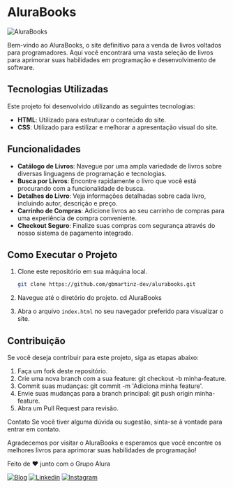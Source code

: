 # AluraBooks

![AluraBooks](../alurabooks/images/alurabooksphoto.png)

Bem-vindo ao AluraBooks, o site definitivo para a venda de livros voltados para programadores. Aqui você encontrará uma vasta seleção de livros para aprimorar suas habilidades em programação e desenvolvimento de software.

## Tecnologias Utilizadas

Este projeto foi desenvolvido utilizando as seguintes tecnologias:

- **HTML**: Utilizado para estruturar o conteúdo do site.
- **CSS**: Utilizado para estilizar e melhorar a apresentação visual do site.

## Funcionalidades

- **Catálogo de Livros**: Navegue por uma ampla variedade de livros sobre diversas linguagens de programação e tecnologias.
- **Busca por Livros**: Encontre rapidamente o livro que você está procurando com a funcionalidade de busca.
- **Detalhes do Livro**: Veja informações detalhadas sobre cada livro, incluindo autor, descrição e preço.
- **Carrinho de Compras**: Adicione livros ao seu carrinho de compras para uma experiência de compra conveniente.
- **Checkout Seguro**: Finalize suas compras com segurança através do nosso sistema de pagamento integrado.

## Como Executar o Projeto

1. Clone este repositório em sua máquina local.
   ```bash
   git clone https://github.com/gbmartinz-dev/alurabooks.git

2. Navegue até o diretório do projeto.
    cd AluraBooks

3. Abra o arquivo `index.html` no seu navegador preferido para visualizar o site.

## Contribuição
Se você deseja contribuir para este projeto, siga as etapas abaixo:

1. Faça um fork deste repositório.
2. Crie uma nova branch com a sua feature: git checkout -b minha-feature.
3. Commit suas mudanças: git commit -m 'Adiciona minha feature'.
4. Envie suas mudanças para a branch principal: git push origin minha-feature.
5. Abra um Pull Request para revisão.

Contato
Se você tiver alguma dúvida ou sugestão, sinta-se à vontade para entrar em contato.

Agradecemos por visitar o AluraBooks e esperamos que você encontre os melhores livros para aprimorar suas habilidades de programação!

Feito de ❤️ junto com o Grupo Alura

[![Blog](https://img.shields.io/website?label=gabrielmartinz-dev.com&style=for-the-badge&url=https://my-portfolio-alpha-lake-67.vercel.app/)](https://my-portfolio-alpha-lake-67.vercel.app/) [![Linkedin](https://img.shields.io/badge/LinkedIn-0077B5?style=for-the-badge&logo=linkedin&logoColor=white])](https://www.linkedin.com/in/gabriel-martins-a72506186/) [![Instagram](https://img.shields.io/badge/Instagram-E4405F?style=for-the-badge&logo=instagram&logoColor=white)](https://www.instagram.com/gabriel.martins043/)